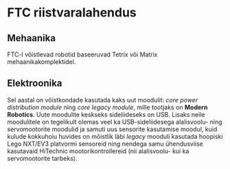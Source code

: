 # FTC riistvaralahendus

## Mehaanika

FTC-l võistlevad robotid baseeruvad Tetrix või Matrix mehaanikakomplektidel.

## Elektroonika

Sel aastal on võistkondade kasutada kaks uut moodulit: *core power distribution module* ning *core legacy module*, mille tootjaks on **Modern Robotics**. Uute moodulite keskseks sideliideseks on USB. Lisaks neile moodulitele on tegelikult olemas veel ka USB-sideliidesega alalisvoolu- ning servomootorite moodulid ja samuti uus sensorite kasutamise moodul, kuid kulude kokkuhoiu huvides on mõistlik läbi *legacy* mooduli kasutada hoopiski Lego NXT/EV3 platvormi sensoreid ning nendega samu ühendusviise kasutavaid HiTechnic mootorikontrollereid (nii alalisvoolu- kui ka servomootorite tarbeks).
